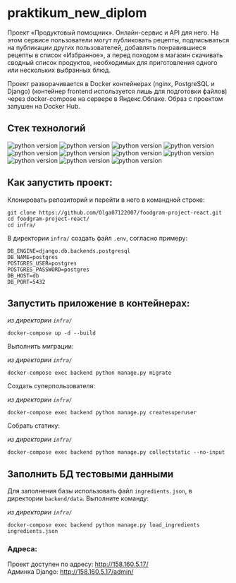 # praktikum_new_diplom

Проект «Продуктовый помощник». Онлайн-сервис и API для него. На этом сервисе пользователи могут публиковать рецепты, 
подписываться на публикации других пользователей, добавлять понравившиеся рецепты в список «Избранное», 
а перед походом в магазин скачивать сводный список продуктов, необходимых для приготовления одного 
или нескольких выбранных блюд.  
  
Проект разворачивается в Docker контейнерах (nginx, PostgreSQL и Django) 
(контейнер frontend используется лишь для подготовки файлов) через docker-compose на сервере в Яндекс.Облаке. 
Образ с проектом запушен на Docker Hub.  
  
  
## Стек технологий

![python version](https://img.shields.io/badge/Python-3.7-yellowgreen) 
![python version](https://img.shields.io/badge/Django-3.2-yellowgreen) 
![python version](https://img.shields.io/badge/djangorestframework-3.12.4-yellowgreen) 
![python version](https://img.shields.io/badge/djoser-2.1.0-yellowgreen) 
![python version](https://img.shields.io/badge/PostgreSQL-yellowgreen)
![python version](https://img.shields.io/badge/Nginx-yellowgreen)
![python version](https://img.shields.io/badge/gunicorn-yellowgreen)
![python version](https://img.shields.io/badge/Docker-yellowgreen)
![python version](https://img.shields.io/badge/DockerHub-008000)
![python version](https://img.shields.io/badge/JS-FFD700)
![python version](https://img.shields.io/badge/GitHubActions-C71585)

## Как запустить проект:

Клонировать репозиторий и перейти в него в командной строке:

```
git clone https://github.com/Olga07122007/foodgram-project-react.git
cd foodgram-project-react/
cd infra/
```

В директории `infra/` создать файл `.env`, согласно примеру:

```
DB_ENGINE=django.db.backends.postgresql
DB_NAME=postgres
POSTGRES_USER=postgres
POSTGRES_PASSWORD=postgres
DB_HOST=db
DB_PORT=5432
```


## Запустить приложение в контейнерах:

*из директории `infra/`*
```
docker-compose up -d --build
```

Выполнить миграции:

*из директории `infra/`*
```
docker-compose exec backend python manage.py migrate
```

Создать суперпользователя:

*из директории `infra/`*
```
docker-compose exec backend python manage.py createsuperuser
```

Собрать статику:

*из директории `infra/`*
```
docker-compose exec backend python manage.py collectstatic --no-input
```

## Заполнить БД тестовыми данными

Для заполнения базы использовать файл `ingredients.json`, в директории `backend/data`. Выполните команду:

*из директории `infra/`*
```
docker-compose exec backend python manage.py load_ingredients ingredients.json
```


### Адресa:
Проект доступен по адресу: http://158.160.5.17/  
Админка Django: http://158.160.5.17/admin/
